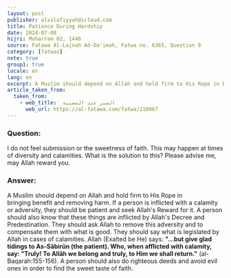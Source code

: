 ```yaml
---
layout: post
publisher: alsalafiyyah@icloud.com
title: Patience During Hardship
date: 2024-07-08
hijri: Muharram 02, 1446
source: Fatawa Al-Lajnah Ad-Da'imah, Fatwa no. 6365, Question 8
category: [fatwas]
note: true
group1: true
locale: en
lang: en
excerpt: A Muslim should depend on Allah and hold firm to His Rope in bringing benefit and removing harm. If a person is inflicted with a calamity or adversity, they should be patient and seek Allah's Reward for it.
article_taken_from: 
  taken_from:
    - web_title:  الصبر عند المصيبة
      web_url: https://al-fatawa.com/fatwa/110967
---
```


### Question: 
I do not feel submission or the sweetness of faith. This may happen at times of diversity and calamities. What is the solution to this? Please advise me, may Allah reward you. 

### Answer: 
A Muslim should depend on Allah and hold firm to His Rope in bringing benefit and removing harm. If a person is inflicted with a calamity or adversity, they should be patient and seek Allah's Reward for it. A person should also know that these things are inflicted by Allah's Decree and Predestination. They should ask Allah to remove this adversity and to compensate them with what is good. They should say what is legislated by Allah in cases of calamities. Allah (Exalted be He) says: **"...but give glad tidings to As-Sâbirûn (the patient). Who, when afflicted with calamity, say: "Truly! To Allâh we belong and truly, to Him we shall return."** (al-Baqarah:155-156). A person should also do righteous deeds and avoid evil ones in order to find the sweet taste of faith.
